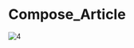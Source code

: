 # Compose_Article

![4](https://user-images.githubusercontent.com/99625111/228042197-6e892ff5-bb45-49e3-aded-38292bcdf236.PNG)
